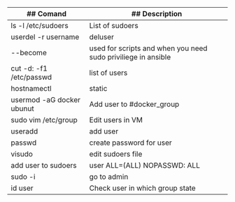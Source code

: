 
| ## Comand                 | ## Description                                                |
| ------------------------- | ------------------------------------------------------------- |
| ls -l /etc/sudoers        | List of sudoers                                               |
| userdel -r username       | deluser                                                       |
| --become                  | used for scripts and when you need sudo priviliege in ansible |
| cut -d: -f1 /etc/passwd   | list of users                                                 |
| hostnamectl               | static                                                        |
| usermod -aG docker ubunut | Add user to #docker_group                                     |
| sudo vim /etc/group       | Edit users in VM                                              |
| useradd                   | add user                                                      |
| passwd                    | create password for user                                      |
| visudo                    | edit sudoers file                                             |
| add user to sudoers<br>   | user  ALL=(ALL)       NOPASSWD: ALL                           |
| sudo -i                   | go to admin                                                   |
| id user                   | Check user in which group state                               |
